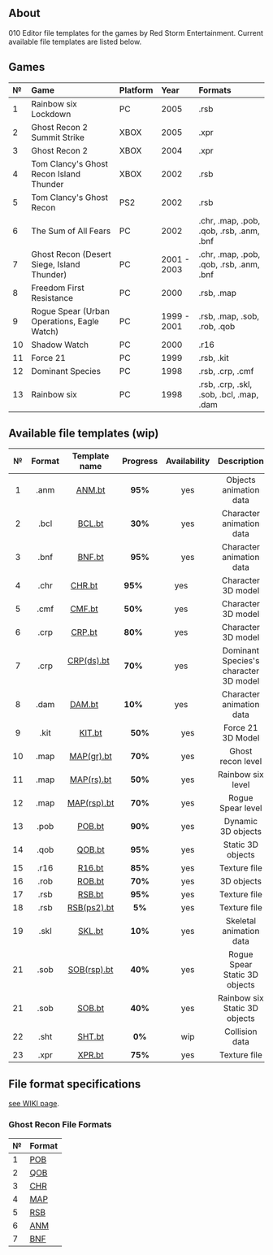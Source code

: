 ## About

010 Editor file templates for the games by Red Storm Entertainment. Current available file templates are listed below.

## Games

| №     | Game | Platform | Year | Formats |
| :--- | :-- | :------ | :------ | :------ |
| 1 | Rainbow six Lockdown | PC | 2005 | .rsb |
| 2 | Ghost Recon 2 Summit Strike | XBOX | 2005  | .xpr |
| 3 | Ghost Recon 2 | XBOX | 2004  | .xpr |
| 4 | Tom Clancy's Ghost Recon Island Thunder | XBOX | 2002  | .rsb |
| 5 | Tom Clancy's Ghost Recon | PS2 | 2002  | .rsb |
| 6 | The Sum of All Fears | PC  |2002 | .chr, .map, .pob, .qob, .rsb, .anm, .bnf  |
| 7 | Ghost Recon (Desert Siege, Island Thunder) | PC |2001 - 2003 | .chr, .map, .pob, .qob, .rsb, .anm, .bnf  |
| 8 | Freedom First Resistance  | PC | 2000  | .rsb, .map |
| 9 | Rogue Spear (Urban Operations, Eagle Watch) | PC |1999 - 2001  | .rsb, .map, .sob, .rob, .qob |
| 10 | Shadow Watch  | PC | 2000  | .r16  |
| 11 | Force 21  | PC | 1999  | .rsb, .kit  |
| 12 | Dominant Species  |  PC | 1998 | .rsb, .crp, .cmf  |
| 13 | Rainbow six | PC | 1998 |  .rsb, .crp, .skl, .sob, .bcl, .map, .dam  |

## Available file templates (wip)

| № | Format       | Template name     | Progress     | Availability | Description |
| :---: | :---------: | :-----------: | :----------: | :----------: | :----------: |
| 1 | .anm        | [ANM.bt](https://github.com/AlexKimov/RSE-file-formats/blob/master/010Editor-templates/ANM.bt)        | **95%**      | yes          | Objects animation data |
| 2 | .bcl        | [BCL.bt](https://github.com/AlexKimov/RSE-file-formats/blob/master/010Editor-templates/BCL.bt)        | **30%**      | yes          | Character animation data |
| 3 | .bnf        | [BNF.bt](https://github.com/AlexKimov/RSE-file-formats/blob/master/010Editor-templates/BMF.bt)        | **95%**      | yes          | Character animation data |
| 4 | .chr        | [CHR.bt](https://github.com/AlexKimov/RSE-file-formats/blob/master/010Editor-templates/CHR.bt)        | **95%**      | yes          | Character 3D model |
| 5 | .cmf        | [CMF.bt](https://github.com/AlexKimov/RSE-file-formats/blob/master/010Editor-templates/CMF.bt)        | **50%**      | yes          | Character 3D model |
| 6 | .crp        | [CRP.bt](https://github.com/AlexKimov/RSE-file-formats/blob/master/010Editor-templates/CRP.bt)        | **80%**      | yes          | Character 3D model |
| 7 | .crp        | [CRP(ds).bt](https://github.com/AlexKimov/RSE-file-formats/blob/master/010Editor-templates/CRP.bt)    | **70%**      | yes          | Dominant Species's character 3D model |
| 8 | .dam        | [DAM.bt](https://github.com/AlexKimov/RSE-file-formats/blob/master/010Editor-templates/DAM.bt)        | **10%**      | yes          | Character animation data |
| 9  | .kit        | [KIT.bt](https://github.com/AlexKimov/RSE-file-formats/blob/master/010Editor-templates/KIT.bt)        | **50%**      |   yes        |  Force 21 3D Model                         |
| 10 | .map        | [MAP(gr).bt](https://github.com/AlexKimov/RSE-file-formats/blob/master/010Editor-templates/MAP(gr).bt)    | **70%**      | yes          | Ghost recon level |
| 11 | .map       | [MAP(rs).bt](https://github.com/AlexKimov/RSE-file-formats/blob/master/010Editor-templates/MAP(rs).bt)    | **50%**      | yes          | Rainbow six level |
| 12 | .map       | [MAP(rsp).bt](https://github.com/AlexKimov/RSE-file-formats/blob/master/010Editor-templates/MAP(rsp).bt)   | **70%**      | yes          | Rogue Spear level |
| 13 | .pob       | [POB.bt](https://github.com/AlexKimov/RSE-file-formats/blob/master/010Editor-templates/POB.bt)        | **90%**      | yes          | Dynamic 3D objects |
| 14 | .qob       | [QOB.bt](https://github.com/AlexKimov/RSE-file-formats/blob/master/010Editor-templates/QOB.bt)        | **95%**      | yes          | Static 3D objects |
| 15 | .r16       | [R16.bt](https://github.com/AlexKimov/RSE-file-formats/blob/master/010Editor-templates/R16.bt)        | **85%**      | yes          | Texture file |
| 16 | .rob       | [ROB.bt](https://github.com/AlexKimov/RSE-file-formats/blob/master/010Editor-templates/ROB.bt)        | **70%**      | yes          | 3D objects |
| 17 | .rsb       | [RSB.bt](https://github.com/AlexKimov/RSE-file-formats/blob/master/010Editor-templates/RSB.bt)        | **95%**      | yes          | Texture file |
| 18 | .rsb       | [RSB(ps2).bt](https://github.com/AlexKimov/RSE-file-formats/blob/master/010Editor-templates/RSB(ps2).bt)        | **5%**      | yes          | Texture file |
| 19 | .skl       | [SKL.bt](https://github.com/AlexKimov/RSE-file-formats/blob/master/010Editor-templates/SKL.bt)        | **10%**      | yes          | Skeletal animation data |
| 21 | .sob       | [SOB(rsp).bt](https://github.com/AlexKimov/RSE-file-formats/blob/master/010Editor-templates/SOB(rsp).bt)        | **40%**      | yes          | Rogue Spear Static 3D objects |
| 21 | .sob       | [SOB.bt](https://github.com/AlexKimov/RSE-file-formats/blob/master/010Editor-templates/SOB.bt)        | **40%**      | yes          | Rainbow six Static 3D objects |
| 22 | .sht       | [SHT.bt]()        | **0%**       | wip          | Collision data |
| 23 | .xpr       | [XPR.bt](https://github.com/AlexKimov/RSE-file-formats/blob/master/010Editor-templates/XPR.bt)       | **75%**      | yes          | Texture file |

## File format specifications

[see WIKI page](https://github.com/AlexKimov/010Editor-Templates-GR/wiki).

### Ghost Recon File Formats

| №    | Format |
| :--- | :--- |
| 1    |  [POB](https://github.com/AlexKimov/RSE-file-formats/wiki/POB-File-Format)    |
| 2    |  [QOB](https://github.com/AlexKimov/RSE-file-formats/wiki/QOB-File-Format)    |
| 3    |  [CHR](https://github.com/AlexKimov/RSE-file-formats/wiki/CHR-File-Format)    |
| 4    |  [MAP](https://github.com/AlexKimov/RSE-file-formats/wiki/MAP-File-Format)    |
| 5    |  [RSB](https://github.com/AlexKimov/RSE-file-formats/wiki/RSB-File-Format)    |
| 6    |  [ANM](https://github.com/AlexKimov/RSE-file-formats/wiki/ANF-File-Format)    |
| 7    |  [BNF](https://github.com/AlexKimov/RSE-file-formats/wiki/BNF-File-Format)    |
